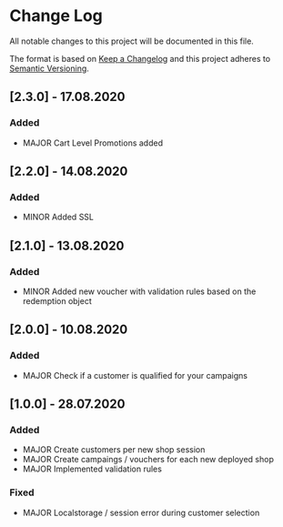 
# Change Log
All notable changes to this project will be documented in this file.
 
The format is based on [Keep a Changelog](http://keepachangelog.com/)
and this project adheres to [Semantic Versioning](http://semver.org/).

## [2.3.0] - 17.08.2020

### Added
   - MAJOR Cart Level Promotions added

## [2.2.0] - 14.08.2020

### Added
   - MINOR Added SSL

## [2.1.0] - 13.08.2020

### Added
   - MINOR Added new voucher with validation rules based on the redemption object

## [2.0.0] - 10.08.2020

### Added
   - MAJOR Check if a customer is qualified for your campaigns
    
## [1.0.0] - 28.07.2020

### Added
   - MAJOR Create customers per new shop session
   - MAJOR Create campaings / vouchers for each new deployed shop
   - MAJOR Implemented validation rules
    
### Fixed
   - MAJOR Localstorage / session error during customer selection